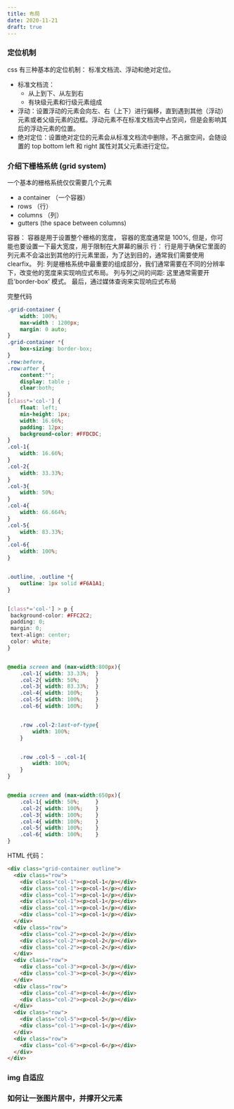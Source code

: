 ```yaml
---
title: 布局
date: 2020-11-21
draft: true
---
```


### 定位机制

css 有三种基本的定位机制： 标准文档流、浮动和绝对定位。

- 标准文档流：
  - 从上到下、从左到右
  - 有块级元素和行级元素组成
- 浮动：设置浮动的元素会向左、右（上下）进行偏移，直到遇到其他（浮动）元素或者父级元素的边框。浮动元素不在标准文档流中占空间，但是会影响其后的浮动元素的位置。
- 绝对定位：设置绝对定位的元素会从标准文档流中删除，不占据空间，会随设置的 top bottom left 和 right 属性对其父元素进行定位。

### 介绍下栅格系统 (grid system)

一个基本的栅格系统仅仅需要几个元素

- a container （一个容器）
- rows （行）
- columns （列）
- gutters (the space between columns)

容器：
容器是用于设置整个栅格的宽度， 容器的宽度通常是 100%, 但是，你可能也要设置一下最大宽度，用于限制在大屏幕的展示
行：
行是用于确保它里面的列元素不会溢出到其他的行元素里面，为了达到目的，通常我们需要使用 clearfix。
列:
列是栅格系统中最重要的组成部分，我们通常需要在不同的分辨率下，改变他的宽度来实现响应式布局。
列与列之间的间距:
这里通常需要开启'border-box' 模式。
最后，通过媒体查询来实现响应式布局

完整代码

```css
.grid-container {
    width: 100%;
    max-width : 1200px;
    margin: 0 auto;
}
.grid-container *{
    box-sizing: border-box;
}
.row:before,
.row:after {
    content:"";
    display: table ;
    clear:both;
}
[class*='col-'] {
    float: left;
    min-height: 1px;
    width: 16.66%;
    padding: 12px;
    background-color: #FFDCDC;
}
.col-1{
    width: 16.66%;
}
.col-2{
    width: 33.33%;
}
.col-3{
    width: 50%;
}
.col-4{
    width: 66.664%;
}
.col-5{
    width: 83.33%;
}
.col-6{
    width: 100%;
}


.outline, .outline *{
    outline: 1px solid #F6A1A1;
}


[class*='col-'] > p {
 background-color: #FFC2C2;
 padding: 0;
 margin: 0;
 text-align: center;
 color: white;
}


@media screen and (max-width:800px){
    .col-1{ width: 33.33%;  }
    .col-2{ width: 50%;     }
    .col-3{ width: 83.33%;  }
    .col-4{ width: 100%;    }
    .col-5{ width: 100%;    }
    .col-6{ width: 100%;    }


    .row .col-2:last-of-type{
        width: 100%;
    }


    .row .col-5 ~ .col-1{
        width: 100%;
    }
}


@media screen and (max-width:650px){
    .col-1{ width: 50%;     }
    .col-2{ width: 100%;    }
    .col-3{ width: 100%;    }
    .col-4{ width: 100%;    }
    .col-5{ width: 100%;    }
    .col-6{ width: 100%;    }
}
```

HTML 代码：

```html
<div class="grid-container outline">
  <div class="row">
    <div class="col-1"><p>col-1</p></div>
    <div class="col-1"><p>col-1</p></div>
    <div class="col-1"><p>col-1</p></div>
    <div class="col-1"><p>col-1</p></div>
    <div class="col-1"><p>col-1</p></div>
    <div class="col-1"><p>col-1</p></div>
  </div>
  <div class="row">
    <div class="col-2"><p>col-2</p></div>
    <div class="col-2"><p>col-2</p></div>
    <div class="col-2"><p>col-2</p></div>
  </div>
  <div class="row">
    <div class="col-3"><p>col-3</p></div>
    <div class="col-3"><p>col-3</p></div>
  </div>
  <div class="row">
    <div class="col-4"><p>col-4</p></div>
    <div class="col-2"><p>col-2</p></div>
  </div>
  <div class="row">
    <div class="col-5"><p>col-5</p></div>
    <div class="col-1"><p>col-1</p></div>
  </div>
  <div class="row">
    <div class="col-6"><p>col-6</p></div>
  </div>
</div>
```

### img 自适应

### 如何让一张图片居中，并撑开父元素
